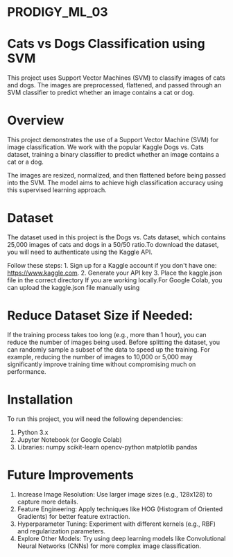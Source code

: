 # PRODIGY_ML_03
# Cats vs Dogs Classification using SVM

This project uses Support Vector Machines (SVM) to classify images of cats and dogs. The images are preprocessed, flattened, and passed through an SVM classifier to predict whether an image contains a cat or dog.

# Overview
This project demonstrates the use of a Support Vector Machine (SVM) for image classification. We work with the popular Kaggle Dogs vs. Cats dataset, training a binary classifier to predict whether an image contains a cat or a dog.

The images are resized, normalized, and then flattened before being passed into the SVM. The model aims to achieve high classification accuracy using this supervised learning approach.

# Dataset
The dataset used in this project is the Dogs vs. Cats dataset, which contains 25,000 images of cats and dogs in a 50/50 ratio.To download the dataset, you will need to authenticate using the Kaggle API. 

  Follow these steps:
    1. Sign up for a Kaggle account if you don't have one: https://www.kaggle.com.
    2. Generate your API key
    3. Place the kaggle.json file in the correct directory If you are working locally.For Google Colab, you can upload the kaggle.json file manually using
    
# Reduce Dataset Size if Needed:
  If the training process takes too long (e.g., more than 1 hour), you can reduce the number of images being used. Before splitting the dataset, you can randomly sample a subset of the data to speed up the training. For example, reducing the number of images to 10,000     or 5,000 may significantly improve training time without compromising much on performance.

# Installation
To run this project, you will need the following dependencies:

  1. Python 3.x
  2. Jupyter Notebook (or Google Colab)
  3. Libraries:
        numpy
        scikit-learn
        opencv-python
        matplotlib
        pandas

# Future Improvements
  1. Increase Image Resolution: Use larger image sizes (e.g., 128x128) to capture more details.
  2. Feature Engineering: Apply techniques like HOG (Histogram of Oriented Gradients) for better feature extraction.
  3. Hyperparameter Tuning: Experiment with different kernels (e.g., RBF) and regularization parameters.
  4. Explore Other Models: Try using deep learning models like Convolutional Neural Networks (CNNs) for more complex image classification.
